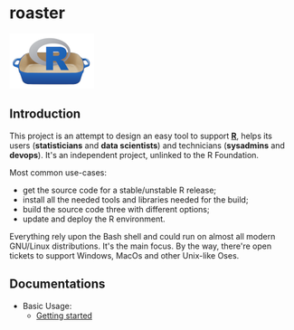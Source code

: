 # roaster

![](images/roaster-logo.png)

## Introduction

This project is an attempt to design an easy tool to support 
[**R**](http://www.r-project.org), helps its users (**statisticians** and **data
scientists**) and technicians (**sysadmins** and **devops**). It's an independent
project, unlinked to the R Foundation.

Most common use-cases:

* get the source code for a stable/unstable R release;
* install all the needed tools and libraries needed for the build;
* build the source code three with different options;
* update and deploy the R environment.

Everything rely upon the Bash shell and could run on almost all modern GNU/Linux 
distributions. It's the main focus. By the way, there're open tickets to support 
Windows, MacOs and other Unix-like Oses.

## Documentations

* Basic Usage:
  * [Getting started](/docs/GettingStarted.md)
